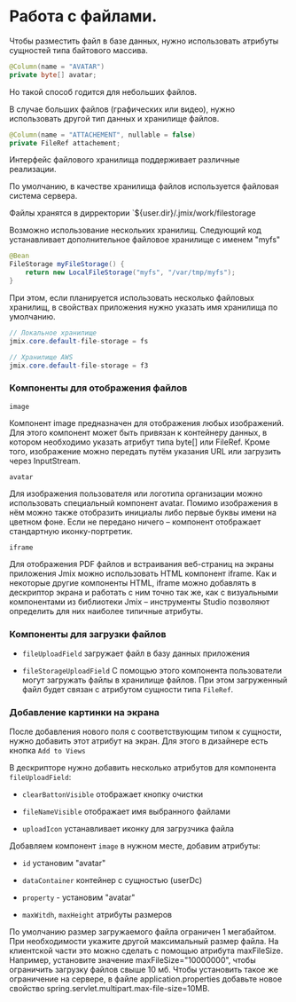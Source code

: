 # Работа с файлами.

Чтобы разместить файл в базе данных, нужно использовать атрибуты сущностей типа байтового массива.

```java
@Column(name = "AVATAR")
private byte[] avatar;
```

Но такой способ годится для небольших файлов. 

В случае больших файлов (графических или видео), нужно использовать другой тип данных и хранилище файлов.

```java
@Column(name = "ATTACHEMENT", nullable = false)
private FileRef attachement;
```
Интерфейс файлового хранилища поддерживает различные реализации.

По умолчанию, в качестве хранилища файлов используется файловая система сервера.

Файлы хранятся в дирректории `${user.dir}/.jmix/work/filestorage

Возможно использование нескольких хранилищ. Следующий код устанавливает дополнительное файловое хранилище с именем "myfs" 

```java
@Bean
FileStorage myFileStorage() {
    return new LocalFileStorage("myfs", "/var/tmp/myfs");
}
```

При этом, если планируется использовать несколько файловых хранилищ, в свойствах приложения нужно указать имя хранилища по умолчанию.

```java
// Локальное хранилище
jmix.core.default-file-storage = fs

// Хранилище AWS
jmix.core.default-file-storage = f3
```

### Компоненты для отображения файлов

`image`

Компонент image предназначен для отображения любых изображений. Для этого компонент может быть привязан к контейнеру данных, в котором необходимо указать атрибут типа byte[] или FileRef. Кроме того, изображение можно передать путём указания URL или загрузить через InputStream.

`avatar`

Для изображения пользователя или логотипа организации можно использовать специальный компонент avatar. Помимо изображения в нём можно также отобразить инициалы либо первые буквы имени на цветном фоне. Если не передано ничего – компонент отображает стандартную иконку-портретик.

`iframe`

Для отображения PDF файлов и встраивания веб-страниц на экраны приложения Jmix можно использовать HTML компонент iframe. Как и некоторые другие компоненты HTML, iframe можно добавлять в дескриптор экрана и работать с ним точно так же, как с визуальными компонентами из библиотеки Jmix – инструменты Studio позволяют определить для них наиболее типичные атрибуты.

### Компоненты для загрузки файлов

- `fileUploadField` загружает файл в базу данных приложения

- `fileStorageUploadField` С помощью этого компонента пользователи могут загружать файлы в хранилище файлов. При этом загруженный файл будет связан с атрибутом сущности типа `FileRef`.

### Добавление картинки на экрана

После добавления нового поля с соответствующим типом к сущности, нужно добавить этот атрибут на экран. Для этого в дизайнере есть кнопка `Add to Views`

В дескрипторе нужно добавить несколько атрибутов для компонента `fileUploadField`:

- `clearBattonVisible` отображает кнопку очистки 

- `fileNameVisible` отображает имя выбранного файлами

- `uploadIcon` устанавливает иконку для загрузчика файла

Добавляем компонент `image` в нужном месте, добавим атрибуты:

- `id` установим "avatar"

- `dataContainer` контейнер с сущностью (userDc)

- `property` - установим "avatar"

- `maxWitdh`, `maxHeight` атрибуты размеров

По умолчанию размер загружаемого файла ограничен 1 мегабайтом. При необходимости укажите другой максимальный размер файла. На клиентской части это можно сделать с помощью атрибута maxFileSize. Например, установите значение maxFileSize="10000000", чтобы ограничить загрузку файлов свыше 10 мб. Чтобы установить такое же ограничение на сервере, в файле application.properties добавьте новое свойство spring.servlet.multipart.max-file-size=10MB.